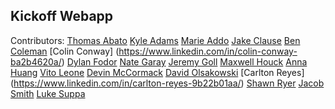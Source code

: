 ## Kickoff Webapp

Contributors: 
    [Thomas Abato](https://www.linkedin.com/in/thomasabato/)
    [Kyle Adams](https://www.linkedin.com/in/kyleadams12/)
    [Marie Addo](https://www.linkedin.com/in/marie-stella-0779a417b/)
    [Jake Clause](https://www.linkedin.com/in/jake-clause-56396a252/)
    [Ben Coleman](https://www.linkedin.com/in/moraviancoleman/)
    [Colin Conway] (https://www.linkedin.com/in/colin-conway-ba2b4620a/)
    [Dylan Fodor](https://www.linkedin.com/in/dylan-fodor/)
    [Nate Garay](https://www.linkedin.com/in/nathan-garay-642709252/)
    [Jeremy Goll](https://www.linkedin.com/in/jeremy-goll-85b699253/)
    [Maxwell Houck](www.linkedin.com/in/maxwell-houck-90750a239/)
    [Anna Huang](https://www.linkedin.com/in/anna-huang-73b9b4252/)
    [Vito Leone](https://www.linkedin.com/in/vito-leone/)
    [Devin McCormack](https://www.linkedin.com/in/devin-mccormack-6a8214226/)
    [David Olsakowski](https://www.linkedin.com/in/david-olsakowski-096144257/)
    [Carlton Reyes] (https://www.linkedin.com/in/carlton-reyes-9b22b01aa/)
    [Shawn Ryer](https://www.linkedin.com/in/shawn-ryer-914354227/)
    [Jacob Smith](https://www.linkedin.com/in/jacob-smith-a12842205/)
    [Luke Suppa](https://www.linkedin.com/in/luke-suppa-593b0b254/) 
